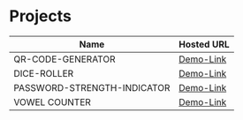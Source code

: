 # Projects 

|Name                          | Hosted URL                                                     | 
|------------------------------|----------------------------------------------------------------|
| QR-CODE-GENERATOR            | [Demo-Link](https://admirable-puppy-9801de.netlify.app/)       | 
| DICE-ROLLER                  | [Demo-Link](https://superb-beijinho-e8bfdb.netlify.app/)       | 
| PASSWORD-STRENGTH-INDICATOR  | [Demo-Link](https://spontaneous-capybara-a99c99.netlify.app/)  | 
| VOWEL COUNTER                | [Demo-Link](https://gregarious-dodol-95a0f7.netlify.app/)      | 